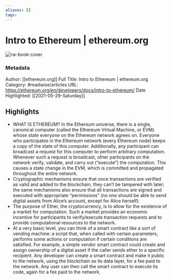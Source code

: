 ```yaml
---
aliases: []
tags:
---
```

# Intro to Ethereum | ethereum.org

![rw-book-cover](https://readwise-assets.s3.amazonaws.com/static/images/article1.be68295a7e40.png)
### Metadata
Author: [[ethereum.org]]
Full Title: Intro to Ethereum | ethereum.org
Category: #readwise/articles
URL: https://ethereum.org/en/developers/docs/intro-to-ethereum/
Date Highlighted: [[2021-05-29-Saturday]]

## Highlights
- WHAT IS ETHEREUM? In the Ethereum universe, there is a single, canonical computer (called the Ethereum Virtual Machine, or EVM) whose state everyone on the Ethereum network agrees on. Everyone who participates in the Ethereum network (every Ethereum node) keeps a copy of the state of this computer. Additionally, any participant can broadcast a request for this computer to perform arbitrary computation. Whenever such a request is broadcast, other participants on the network verify, validate, and carry out (“execute”) the computation. This causes a state change in the EVM, which is committed and propagated throughout the entire network.
- Cryptographic mechanisms ensure that once transactions are verified as valid and added to the blockchain, they can’t be tampered with later; the same mechanisms also ensure that all transactions are signed and executed with appropriate “permissions” (no one should be able to send digital assets from Alice’s account, except for Alice herself).
- The purpose of Ether, the cryptocurrency, is to allow for the existence of a market for computation. Such a market provides an economic incentive for participants to verify/execute transaction requests and to provide computational resources to the network.
- At a very basic level, you can think of a smart contract like a sort of vending machine: a script that, when called with certain parameters, performs some actions or computation if certain conditions are satisfied. For example, a simple vendor smart contract could create and assign ownership of a digital asset if the caller sends ether to a specific recipient. Any developer can create a smart contract and make it public to the network, using the blockchain as its data layer, for a fee paid to the network. Any user can then call the smart contract to execute its code, again for a fee paid to the network.

